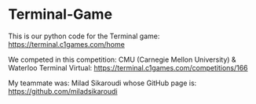 # Terminal-Game

This is our python code for the Terminal game: https://terminal.c1games.com/home

We competed in this competition: CMU (Carnegie Mellon University) & Waterloo Terminal Virtual: https://terminal.c1games.com/competitions/166

My teammate was: Milad Sikaroudi whose GitHub page is: https://github.com/miladsikaroudi
